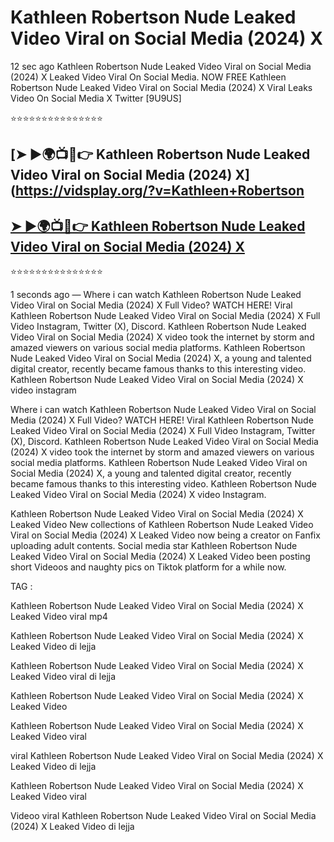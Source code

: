 ﻿# Kathleen Robertson Nude Leaked Video Viral on Social Media (2024) X



12 sec ago Kathleen Robertson Nude Leaked Video Viral on Social Media (2024) X Leaked Video Viral On Social Media. NOW FREE Kathleen Robertson Nude Leaked Video Viral on Social Media (2024) X Viral Leaks Video On Social Media X Twitter [9U9US]

⭐⭐⭐⭐⭐⭐⭐⭐⭐⭐⭐⭐⭐⭐⭐

## [➤ ►🌍📺📱👉 Kathleen Robertson Nude Leaked Video Viral on Social Media (2024) X](https://vidsplay.org/?v=Kathleen+Robertson

## [➤ ►🌍📺📱👉 Kathleen Robertson Nude Leaked Video Viral on Social Media (2024) X](https://vidsplay.org/?v=Kathleen+Robertson)


⭐⭐⭐⭐⭐⭐⭐⭐⭐⭐⭐⭐⭐⭐⭐



1 seconds ago — Where i can watch Kathleen Robertson Nude Leaked Video Viral on Social Media (2024) X Full Video? WATCH HERE! Viral Kathleen Robertson Nude Leaked Video Viral on Social Media (2024) X Full Video Instagram, Twitter (X), Discord. Kathleen Robertson Nude Leaked Video Viral on Social Media (2024) X video took the internet by storm and amazed viewers on various social media platforms. Kathleen Robertson Nude Leaked Video Viral on Social Media (2024) X, a young and talented digital creator, recently became famous thanks to this interesting video. Kathleen Robertson Nude Leaked Video Viral on Social Media (2024) X video instagram

Where i can watch Kathleen Robertson Nude Leaked Video Viral on Social Media (2024) X Full Video? WATCH HERE! Viral Kathleen Robertson Nude Leaked Video Viral on Social Media (2024) X Full Video Instagram, Twitter (X), Discord. Kathleen Robertson Nude Leaked Video Viral on Social Media (2024) X video took the internet by storm and amazed viewers on various social media platforms. Kathleen Robertson Nude Leaked Video Viral on Social Media (2024) X, a young and talented digital creator, recently became famous thanks to this interesting video. Kathleen Robertson Nude Leaked Video Viral on Social Media (2024) X video Instagram.

Kathleen Robertson Nude Leaked Video Viral on Social Media (2024) X Leaked Video New collections of Kathleen Robertson Nude Leaked Video Viral on Social Media (2024) X Leaked Video now being a creator on Fanfix uploading adult contents. Social media star Kathleen Robertson Nude Leaked Video Viral on Social Media (2024) X Leaked Video been posting short Videoos and naughty pics on Tiktok platform for a while now.

TAG :

 

Kathleen Robertson Nude Leaked Video Viral on Social Media (2024) X Leaked Video viral mp4

 

Kathleen Robertson Nude Leaked Video Viral on Social Media (2024) X Leaked Video di lejja

 

Kathleen Robertson Nude Leaked Video Viral on Social Media (2024) X Leaked Video viral di lejja

 

Kathleen Robertson Nude Leaked Video Viral on Social Media (2024) X Leaked Video

 

Kathleen Robertson Nude Leaked Video Viral on Social Media (2024) X Leaked Video viral

 

viral Kathleen Robertson Nude Leaked Video Viral on Social Media (2024) X Leaked Video di lejja

 

Kathleen Robertson Nude Leaked Video Viral on Social Media (2024) X Leaked Video viral

 

Videoo viral Kathleen Robertson Nude Leaked Video Viral on Social Media (2024) X Leaked Video di lejja